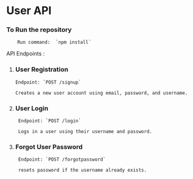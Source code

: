 # User API

### To Run the repository 

        Run command:  `npm install`

API Endpoints : 

 1. ### User Registration

		Endpoint: `POST /signup`

		Creates a new user account using email, password, and username.

2. ### User Login

		Endpoint: `POST /login`

		Logs in a user using their username and password.

3. ### Forgot User Password

		Endpoint: `POST /forgotpassword`

		resets password if the username already exists.